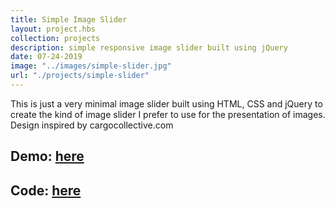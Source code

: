 ```yaml
---
title: Simple Image Slider
layout: project.hbs
collection: projects
description: simple responsive image slider built using jQuery
date: 07-24-2019
image: "../images/simple-slider.jpg"
url: "./projects/simple-slider"
---
```

This is just a very minimal image slider built using HTML, CSS and jQuery to create the kind of image slider I prefer to use for the presentation of images. Design inspired by cargocollective.com  

## Demo: [here](https://agitated-hermann-1a868f.netlify.com/)

## Code: [here](https://github.com/nahalstead/simple-jquery-slider)

